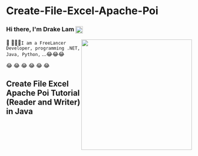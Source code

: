 
# Create-File-Excel-Apache-Poi
### Hi there, I'm Drake Lam <img src="https://verified-badge.vedb.me/wp-content/uploads/2020/07/Facebook-Logo-Verified-Badge-PNG.png" align="center" height="20"/>
<a href="https://drakelam.com"><img src="https://raw.githubusercontent.com/abhisheknaiidu/abhisheknaiidu/master/code.gif" align="right" height="300" /></a>

 🤔 🤔🤔🤔`I am a FreeLancer Developer, programming .NET, Java, Python,` ...😂😂😂



😂
😂
😂
😂
😂
😂
## Create File Excel Apache Poi Tutorial (Reader and Writer) in Java



